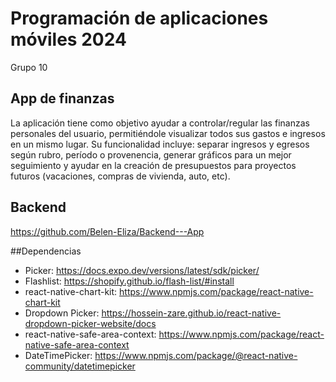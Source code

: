 # Programación de aplicaciones móviles 2024

Grupo 10

## App de finanzas

La aplicación tiene como objetivo ayudar a controlar/regular las finanzas personales del usuario, permitiéndole visualizar todos sus gastos e ingresos en un mismo lugar.
Su funcionalidad incluye: separar ingresos y egresos según rubro, período o provenencia, generar gráficos para un mejor seguimiento y ayudar en la creación de presupuestos para proyectos futuros (vacaciones, compras de vivienda, auto, etc).


## Backend
https://github.com/Belen-Eliza/Backend---App 


##Dependencias
* Picker: https://docs.expo.dev/versions/latest/sdk/picker/
* Flashlist: https://shopify.github.io/flash-list/#install
* react-native-chart-kit: https://www.npmjs.com/package/react-native-chart-kit
* Dropdown Picker: https://hossein-zare.github.io/react-native-dropdown-picker-website/docs
* react-native-safe-area-context: https://www.npmjs.com/package/react-native-safe-area-context
* DateTimePicker: https://www.npmjs.com/package/@react-native-community/datetimepicker
